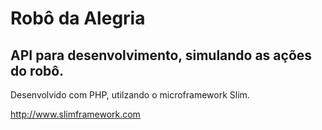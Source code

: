 # Robô da Alegria  

## API para desenvolvimento, simulando as ações do robô.  
  

Desenvolvido com PHP, utilzando o microframework Slim.

http://www.slimframework.com

